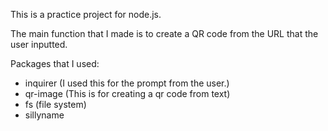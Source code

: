 This is a practice project for node.js.

The main function that I made is to create a QR code from the URL that the user inputted.

Packages that I used:
- inquirer (I used this for the prompt from the user.)
- qr-image (This is for creating a qr code from text)
- fs (file system)
- sillyname
